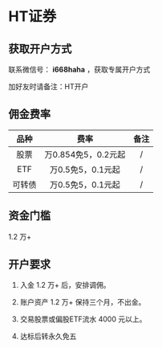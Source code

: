 # HT证券

## 获取开户方式

联系微信号： **i668haha** ，获取专属开户方式

加好友时请备注：HT开户

## 佣金费率

品种 | 费率 | 备注
:---: | :---: | :---:
股票 | 万0.854免5，0.2元起 | /
ETF | 万0.5免5，0.1元起 | /
可转债 | 万0.5免5，0.1元起 | /

## 资金门槛

1.2 万+

## 开户要求

1. 入金 1.2 万+ 后，安排调佣。

2. 账户资产 1.2 万+ 保持三个月，不出金。

3. 交易股票或偏股ETF流水 4000 元以上。

4. 达标后转永久免五